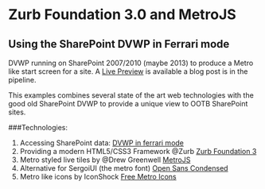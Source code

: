 # Zurb Foundation 3.0 and MetroJS
## Using the SharePoint DVWP in Ferrari mode

DVWP running on SharePoint 2007/2010 (maybe 2013) to produce a Metro like start screen for a site.
A [Live Preview] is available a blog post is in the pipeline.

This examples combines several state of the art web technologies with the good old SharePoint DVWP to provide a
unique view to OOTB SharePoint sites.

###Technologies:
1. Accessing SharePoint data: [DVWP in ferrari mode]
2. Providing a modern HTML5/CSS3 Framework @Zurb [Zurb Foundation 3]
3. Metro styled live tiles by @Drew Greenwell [MetroJS]
4. Alternative for SergoiUI (the metro font) [Open Sans Condensed]
5. Metro like icons by IconShock [Free Metro Icons]



[DVWP in ferrari mode]: http://rainerat.spirit.de/2012/07/15/sharepoint-dvwp-from-workhorse-to-ferrari-in-7-steps/
[Live Preview]: http://www.spirit.de/demos/metro/Zurb/MetroStyle.aspx
[Zurb Foundation 3]: http://foundation.zurb.com/
[MetroJS]: http://drewgreenwell.com/projects/metrojs
[Free Metro Icons]: http://www.iconshock.com/windows8-icons/
[Open Sans Condensed]: http://www.google.com/webfonts#ChoosePlace:select/Collection:Open+Sans|Open+Sans+Condensed:300
